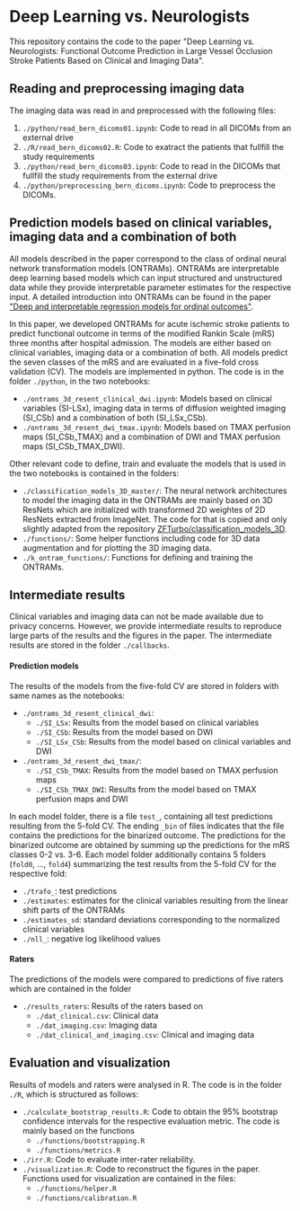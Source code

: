 # Deep Learning vs. Neurologists

This repository contains the code to the paper "Deep Learning vs. Neurologists: Functional Outcome Prediction in Large Vessel Occlusion Stroke Patients Based on Clinical and Imaging Data".

## Reading and preprocessing imaging data

The imaging data was read in and preprocessed with the following files:

1. `./python/read_bern_dicoms01.ipynb`: Code to read in all DICOMs from an external drive
2. `./R/read_bern_dicoms02.R`: Code to exatract the patients that fullfill the study requirements
3. `./python/read_bern_dicoms03.ipynb`: Code to read in the DICOMs that fullfill the study requirements from the external drive
4. `./python/preprocessing_bern_dicoms.ipynb`: Code to preprocess the DICOMs.


## Prediction models based on clinical variables, imaging data and a combination of both

All models described in the paper correspond to the class of ordinal neural network transformation models (ONTRAMs). ONTRAMs are interpretable deep learning based models which can input structured and unstructured data while they provide interpretable parameter estimates for the respective input. A detailed introduction into ONTRAMs can be found in the paper ["Deep and interpretable regression models for ordinal outcomes"](https://www.sciencedirect.com/science/article/pii/S003132032100443X).

In this paper, we developed ONTRAMs for acute ischemic stroke patients to predict functional outcome in terms of the modified Rankin Scale (mRS) three months after hospital admission. The models are either based on clinical variables, imaging data or a combination of both. All models predict the seven classes of the mRS and are evaluated in a five-fold cross validation (CV). The models are implemented in python. The code is in the folder `./python`, in the two notebooks:

- `./ontrams_3d_resent_clinical_dwi.ipynb`: Models based on clinical variables (SI-LSx), imaging data in terms of diffusion weighted imaging (SI_CSb) and a combination of both (SI_LSx_CSb).
- `./ontrams_3d_resent_dwi_tmax.ipynb`: Models based on TMAX perfusion maps (SI_CSb_TMAX) and a combination of DWI and TMAX perfusion maps (SI_CSb_TMAX_DWI).

Other relevant code to define, train and evaluate the models that is used in the two notebooks is contained in the folders:

- `./classification_models_3D_master/`: The neural network architectures to model the imaging data in the ONTRAMs are mainly based on 3D ResNets which are initialized with transformed 2D weightes of 2D ResNets extracted from ImageNet. The code for that is copied and only slightly adapted from the repository [ZFTurbo/classification_models_3D](https://github.com/ZFTurbo/classification_models_3D).
- `./functions/`: Some helper functions including code for 3D data augmentation and for plotting the 3D imaging data.
- `./k_ontram_functions/`: Functions for defining and training the ONTRAMs.


## Intermediate results

Clinical variables and imaging data can not be made available due to privacy concerns. However, we provide intermediate results to reproduce large parts of the results and the figures in the paper. The intermediate results are stored in the folder `./callbacks`.

#### Prediction models

The results of the models from the five-fold CV are stored in folders with same names as the notebooks:

- `./ontrams_3d_resent_clinical_dwi`:
  - `./SI_LSx`: Results from the model based on clinical variables
  - `./SI_CSb`: Results from the model based on DWI
  - `./SI_LSx_CSb`: Results from the model based on clinical variables and DWI
- `./ontrams_3d_resent_dwi_tmax/`:
  - `./SI_CSb_TMAX`: Results from the model based on TMAX perfusion maps
  - `./SI_CSb_TMAX_DWI`: Results from the model based on TMAX perfusion maps and DWI

In each model folder, there is a file `test_`, containing all test predictions resulting from the 5-fold CV. The ending `_bin` of files indicates that the file contains the predictions for the binarized outcome. The predictions for the binarized outcome are obtained by summing up the predictions for the mRS classes 0-2 vs. 3-6. Each model folder additionally contains 5 folders (`fold0`, ..., `fold4`) summarizing the test results from the 5-fold CV for the respective fold:

- `./trafo_`: test predictions
- `./estimates`: estimates for the clinical variables resulting from the linear shift parts of the ONTRAMs
- `./estimates_sd`: standard deviations corresponding to the normalized clinical variables
- `./nll_`: negative log likelihood values


#### Raters

The predictions of the models were compared to predictions of five raters which are contained in the folder

- `./results_raters`: Results of the raters based on 
  - `./dat_clinical.csv`: Clinical data
  - `./dat_imaging.csv`: Imaging data
  - `./dat_clinical_and_imaging.csv`: Clinical and imaging data


## Evaluation and visualization

Results of models and raters were analysed in R. The code is in the folder `./R`, which is structured as follows:

- `./calculate_bootstrap_results.R`: Code to obtain the 95% bootstrap confidence intervals for the respective evaluation metric. The code is mainly based on the functions
  - `./functions/bootstrapping.R`
  - `./functions/metrics.R`
- `./irr.R`: Code to evaluate inter-rater reliability.
- `./visualization.R`: Code to reconstruct the figures in the paper. Functions used for visualization are contained in the files:
  - `./functions/helper.R`
  - `./functions/calibration.R`
